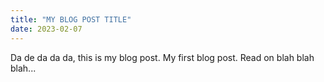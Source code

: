 ```yaml
---
title: "MY BLOG POST TITLE"
date: 2023-02-07
---
```


Da de da da da, this is my blog post. My first blog post. Read on blah blah blah... 
